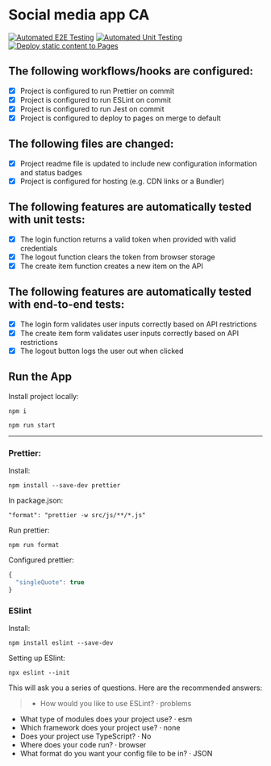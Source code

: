 # Social media app CA

[![Automated E2E Testing](https://github.com/Littlaa/social-media-client-ca/actions/workflows/e2e-test.yml/badge.svg)](https://github.com/Littlaa/social-media-client-ca/actions/workflows/e2e-test.yml)
[![Automated Unit Testing](https://github.com/Littlaa/social-media-client-ca/actions/workflows/unit-test.yml/badge.svg)](https://github.com/Littlaa/social-media-client-ca/actions/workflows/unit-test.yml)
[![Deploy static content to Pages](https://github.com/Littlaa/social-media-client-ca/actions/workflows/pages.yml/badge.svg)](https://github.com/Littlaa/social-media-client-ca/actions/workflows/pages.yml)

## The following workflows/hooks are configured:

- [x] Project is configured to run Prettier on commit
- [x] Project is configured to run ESLint on commit
- [x] Project is configured to run Jest on commit
- [x] Project is configured to deploy to pages on merge to default

## The following files are changed:

- [x] Project readme file is updated to include new configuration information and status badges
- [x] Project is configured for hosting (e.g. CDN links or a Bundler)

## The following features are automatically tested with unit tests:

- [x] The login function returns a valid token when provided with valid credentials
- [x] The logout function clears the token from browser storage
- [x] The create item function creates a new item on the API

## The following features are automatically tested with end-to-end tests:

- [x] The login form validates user inputs correctly based on API restrictions
- [x] The create item form validates user inputs correctly based on API restrictions
- [x] The logout button logs the user out when clicked

## Run the App

Install project locally:

`npm i`

`npm run start`

---

### Prettier:

Install:

`npm install --save-dev prettier`

In package.json:

`"format": "prettier -w src/js/**/*.js"`

Run prettier:

`npm run format`

Configured prettier:

```javascript
{
  "singleQuote": true
}
```

### ESlint

Install:

`npm install eslint --save-dev`

Setting up ESlint:

`npx eslint --init`

This will ask you a series of questions. Here are the recommended answers:

> - How would you like to use ESLint? · problems

- What type of modules does your project use? · esm
- Which framework does your project use? · none
- Does your project use TypeScript? · No
- Where does your code run? · browser
- What format do you want your config file to be in? · JSON
